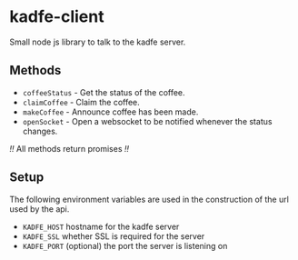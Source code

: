 # kadfe-client
Small node js library to talk to the kadfe server.

## Methods
+ `coffeeStatus` - Get the status of the coffee.
+ `claimCoffee` - Claim the coffee.
+ `makeCoffee` - Announce coffee has been made.
+ `openSocket` - Open a websocket to be notified whenever the status changes.

*!!* All methods return promises *!!*

## Setup
The following environment variables are used in the construction
of the url used by the api.
+ `KADFE_HOST` hostname for the kadfe server
+ `KADFE_SSL` whether SSL is required for the server
+ `KADFE_PORT` (optional) the port the server is listening on
